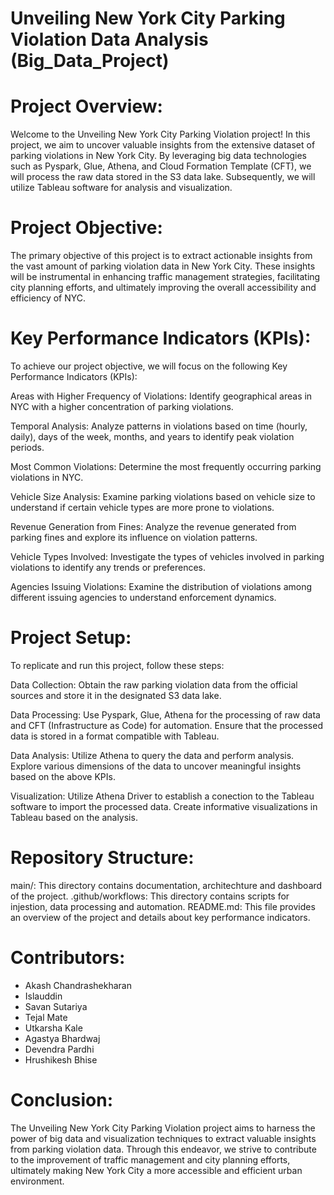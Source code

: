 # Unveiling New York City Parking Violation Data Analysis (Big_Data_Project)
# Project Overview:
Welcome to the Unveiling New York City Parking Violation project! In this project, we aim to uncover valuable 
insights from the extensive dataset of parking violations in New York City. By leveraging big data technologies 
such as Pyspark, Glue, Athena, and Cloud Formation Template (CFT), we will process the raw data stored in the S3 data lake. 
Subsequently, we will utilize Tableau software for analysis and visualization.

# Project Objective:
The primary objective of this project is to extract actionable insights from the vast amount of parking violation data 
in New York City. These insights will be instrumental in enhancing traffic management strategies, facilitating city 
planning efforts, and ultimately improving the overall accessibility and efficiency of NYC.

# Key Performance Indicators (KPIs):
To achieve our project objective, we will focus on the following Key Performance Indicators (KPIs):

Areas with Higher Frequency of Violations: Identify geographical areas in NYC with a higher concentration of 
parking violations.

Temporal Analysis: Analyze patterns in violations based on time (hourly, daily), days of the week, months, and years 
to identify peak violation periods.

Most Common Violations: Determine the most frequently occurring parking violations in NYC.

Vehicle Size Analysis: Examine parking violations based on vehicle size to understand if certain vehicle types are
more prone to violations.

Revenue Generation from Fines: Analyze the revenue generated from parking fines and explore its influence on 
violation patterns.

Vehicle Types Involved: Investigate the types of vehicles involved in parking violations to identify any trends or 
preferences.

Agencies Issuing Violations: Examine the distribution of violations among different issuing agencies to understand
enforcement dynamics.

# Project Setup:
To replicate and run this project, follow these steps:

Data Collection: Obtain the raw parking violation data from the official sources and store it in the designated S3 data lake.

Data Processing: Use Pyspark, Glue, Athena for the processing of raw data and CFT (Infrastructure as Code) for automation. 
                 Ensure that the processed data is stored in a format compatible with Tableau.

Data Analysis: Utilize Athena to query the data and perform analysis. 
               Explore various dimensions of the data to uncover meaningful insights based on the above KPIs.

Visualization: Utilize Athena Driver to establish a conection to the Tableau software to import the processed data.
                Create informative visualizations in Tableau based on the analysis.

# Repository Structure:
main/: This directory contains documentation, architechture and dashboard of the project.
.github/workflows: This directory contains scripts for injestion, data processing and automation.
README.md: This file provides an overview of the project and details about key performance indicators.
# Contributors:
- Akash Chandrashekharan
- Islauddin 
- Savan Sutariya
- Tejal Mate
- Utkarsha Kale
- Agastya Bhardwaj
- Devendra Pardhi
- Hrushikesh Bhise

# Conclusion:
The Unveiling New York City Parking Violation project aims to harness the power of big data and visualization techniques 
to extract valuable insights from parking violation data. Through this endeavor, we strive to contribute to the improvement 
of traffic management and city planning efforts, ultimately making New York City a more accessible and efficient urban 
environment. 
